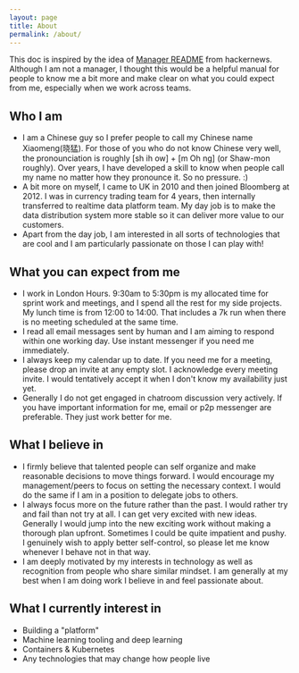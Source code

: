 ```yaml
---
layout: page
title: About
permalink: /about/
---
```


This doc is inspired by the idea of [Manager README](https://news.ycombinator.com/item?id=17001521) from hackernews. Although I am not a manager, I thought this would be a helpful manual for people to know me a bit more and make clear on what you could expect from me, especially when we work across teams.

## Who I am
- I am a Chinese guy so I prefer people to call my Chinese name Xiaomeng(晓猛). For those of you who do not know Chinese very well, the pronounciation is roughly [sh ih ow] + [m Oh ng] (or Shaw-mon roughly). Over years, I have developed a skill to know when people call my name no matter how they pronounce it. So no pressure. :)
- A bit more on myself, I came to UK in 2010 and then joined Bloomberg at 2012. I was in currency trading team for 4 years, then internally transferred to realtime data platform team. My day job is to make the data distribution system more stable so it can deliver more value to our customers.
- Apart from the day job, I am interested in all sorts of technologies that are cool and I am particularly passionate on those I can play with!

## What you can expect from me
- I work in London Hours. 9:30am to 5:30pm is my allocated time for sprint work and meetings, and I spend all the rest for my side projects. My lunch time is from 12:00 to 14:00. That includes a 7k run when there is no meeting scheduled at the same time.
- I read all email messages sent by human and I am aiming to respond within one working day. Use instant messenger if you need me immediately.
- I always keep my calendar up to date. If you need me for a meeting, please drop an invite at any empty slot. I acknowledge every meeting invite. I would tentatively accept it when I don't know my availability just yet.
- Generally I do not get engaged in chatroom discussion very actively. If you have important information for me, email or p2p messenger  are preferable. They just work better for me.

## What I believe in
- I firmly believe that talented people can self organize and make reasonable decisions to move things forward. I would encourage my management/peers to focus on setting the necessary context. I would do the same if I am in a position to delegate jobs to others.
- I always focus more on the future rather than the past. I would rather try and fail than not try at all. I can get very excited with new ideas. Generally I would jump into the new exciting work without making a  thorough plan upfront. Sometimes I could be quite impatient and pushy. I genuinely wish to apply better self-control, so please let me know whenever I behave not in that way.
- I am deeply motivated by my interests in technology as well as recognition from people who share similar mindset. I am generally at my best when I am doing work I believe in and feel passionate about.

## What I currently interest in
- Building a "platform"
- Machine learning tooling and deep learning
- Containers & Kubernetes
- Any technologies that may change how people live



